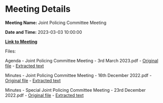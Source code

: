 # Meeting Details

**Meeting Name:** Joint Policing Committee Meeting

**Date and Time:** 2023-03-03 10:00:00

**[Link to Meeting](https://www.limerick.ie/council/whats-on/joint-policing-committee-meeting-17)**

Files: 

Agenda - Joint Policing Committee Meeting - 3rd March 2023.pdf - [Original file](https://www.limerick.ie/sites/default/files/media/documents/2023-02/01%20Agenda%20-%20Joint%20Policing%20Committee%20Meeting%20-%203rd%20March%202023.pdf) - [Extracted text](./Agenda%20-%20Joint%20Policing%20Committee%20Meeting%20-%203rd%20March%202023.md)

Minutes - Joint Policing Committee Meeting - 16th December 2022.pdf - [Original file](https://www.limerick.ie/sites/default/files/media/documents/2023-02/Minutes%20-%20Joint%20Policing%20Committee%20Meeting%20-%2016th%20December%202022.pdf) - [Extracted text](./Minutes%20-%20Joint%20Policing%20Committee%20Meeting%20-%2016th%20December%202022.md)

Minutes - Special Joint Policing Committee Meeting - 23rd December 2022.pdf - [Original file](https://www.limerick.ie/sites/default/files/media/documents/2023-02/Minutes%20-%20Special%20Joint%20Policing%20Committee%20Meeting%20-%2023rd%20December%202022.pdf) - [Extracted text](./Minutes%20-%20Special%20Joint%20Policing%20Committee%20Meeting%20-%2023rd%20December%202022.md)

